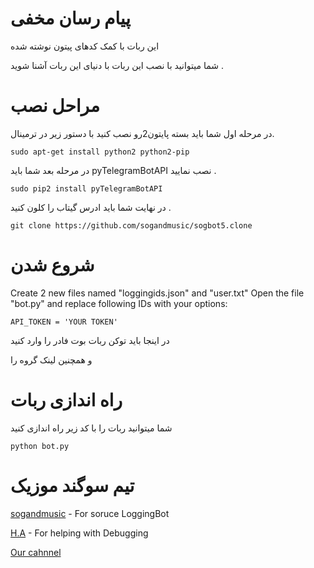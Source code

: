 # پیام رسان مخفی
این ربات با کمک کدهای پیتون نوشته شده 

شما میتوانید با نصب این ربات با دنیای این ربات  آشنا شوید .

# مراحل نصب

در مرحله اول شما باید بسته پایتون2رو  نصب کنید با دستور زیر در ترمینال.

```
sudo apt-get install python2 python2-pip
```

در مرحله بعد شما باید pyTelegramBotAPI نصب نمایید .

```
sudo pip2 install pyTelegramBotAPI
```
در نهایت شما باید ادرس گیتاب را کلون کنید .

```
git clone https://github.com/sogandmusic/sogbot5.clone
```

# شروع شدن

Create 2 new files named "loggingids.json" and "user.txt"
Open the file "bot.py" and replace following IDs with your options:

```
API_TOKEN = 'YOUR TOKEN'
```
در اینجا باید توکن ربات بوت فادر را وارد کنید 

و همچنین لینک گروه را



# راه اندازی ربات

شما میتوانید ربات را با کد زیر راه اندازی کنید
```
python bot.py
```

# تیم سوگند موزیک
[sogandmusic](https://telegram.me/SogandMusic) - For soruce LoggingBot

[H.A](https://telegram.me/H3IRAN) - For helping with Debugging

[Our cahnnel](https://telegram.me/smchannel) 



